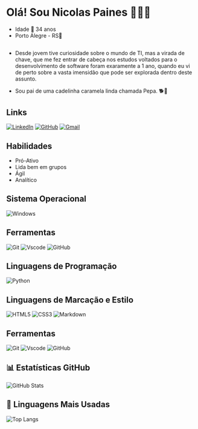 # Olá! Sou Nicolas Paines 🧑🏽‍💻
- Idade 📆 34 anos
- Porto Alegre - RS📍

## 
- Desde jovem tive curiosidade sobre o mundo de TI, mas a virada de chave, que me fez entrar de cabeça nos estudos voltados para o desenvolvimento de software foram exaramente a 1 ano, quando eu vi de perto sobre a vasta imensidão que pode ser explorada dentro deste assunto. 

- Sou pai de uma cadelinha caramela linda chamada Pepa. 🐕💓

## Links
[![LinkedIn](https://img.shields.io/badge/-LinkedIn-000?style=for-the-badge&logo=linkedin&logoColor=30A3DC)](https://www.linkedin.com/in/nicolas-paines-73920728b/)
[![GitHub](https://img.shields.io/badge/GitHub-000?style=for-the-badge&logo=github&logoColor=30A3DC)](https://github.com/nickpaines)
[![Gmail](https://img.shields.io/badge/Gmail-000?style=for-the-badge&logo=gmail&logoColor=red)](mailto:nicolas.paines@gmail.com)
## Habilidades
- Pró-Ativo
- Lida bem em grupos
- Ágil
- Analítico

## Sistema Operacional
![Windows](https://img.shields.io/badge/Windows-000?style=for-the-badge&logo=windows&logoColor=2CA5E0)

## Ferramentas
![Git](https://img.shields.io/badge/GIT-E44C30?style=for-the-badge&logo=git&logoColor=white)
![Vscode](https://img.shields.io/badge/Vscode-007ACC?style=for-the-badge&logo=visual-studio-code&logoColor=white)
![GitHub](https://img.shields.io/badge/GitHub-000?style=for-the-badge&logo=github&logoColor=30A3DC)

## Linguagens de Programação
![Python](https://img.shields.io/badge/python-3670A0?style=for-the-badge&logo=python&logoColor=ffdd54)

## Linguagens de Marcação e Estilo
![HTML5](https://img.shields.io/badge/HTML5-E34F26?style=for-the-badge&logo=html5&logoColor=white)
![CSS3](https://img.shields.io/badge/CSS3-1572B6?style=for-the-badge&logo=css3&logoColor=white)
![Markdown](https://img.shields.io/badge/Markdown-000?style=for-the-badge&logo=markdown)


## Ferramentas
![Git](https://img.shields.io/badge/GIT-E44C30?style=for-the-badge&logo=git&logoColor=white)
![Vscode](https://img.shields.io/badge/Vscode-007ACC?style=for-the-badge&logo=visual-studio-code&logoColor=white)
![GitHub](https://img.shields.io/badge/GitHub-000?style=for-the-badge&logo=github&logoColor=30A3DC)


## 📊 Estatísticas GitHub

  ![GitHub Stats](https://github-readme-stats.vercel.app/api?username=nickpaines&show_icons=true&theme=chartreuse-dark&include_all_commits=true&hide_title=true)
 

 ## 🚀 Linguagens Mais Usadas

  ![Top Langs](https://github-readme-stats.vercel.app/api/top-langs/?username=nickpaines&layout=compact&langs_count=7&theme=chartreuse-dark&hide_title=true)



